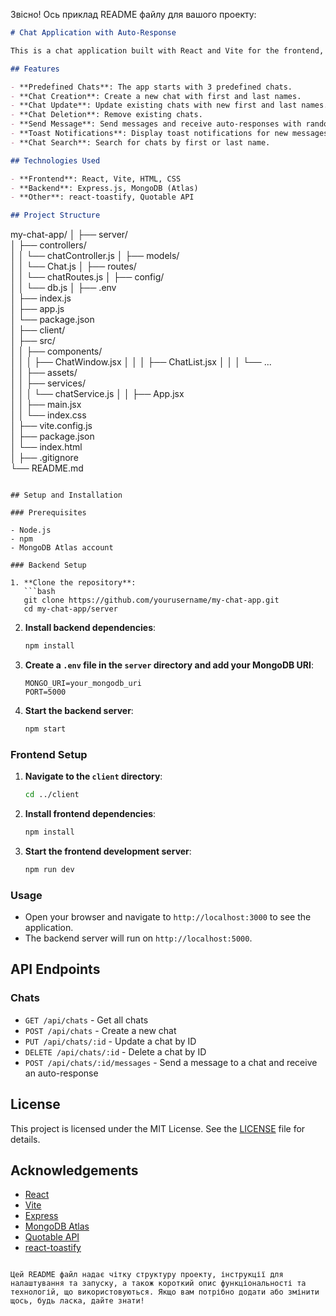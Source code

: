 Звісно! Ось приклад README файлу для вашого проекту:

```markdown
# Chat Application with Auto-Response

This is a chat application built with React and Vite for the frontend, and Express.js with MongoDB Atlas for the backend. The app features predefined chats, chat creation, update, deletion, sending messages with auto-response, toast notifications, and chat search.

## Features

- **Predefined Chats**: The app starts with 3 predefined chats.
- **Chat Creation**: Create a new chat with first and last names.
- **Chat Update**: Update existing chats with new first and last names.
- **Chat Deletion**: Remove existing chats.
- **Send Message**: Send messages and receive auto-responses with random quotes from the Quotable API after 3 seconds.
- **Toast Notifications**: Display toast notifications for new messages.
- **Chat Search**: Search for chats by first or last name.

## Technologies Used

- **Frontend**: React, Vite, HTML, CSS
- **Backend**: Express.js, MongoDB (Atlas)
- **Other**: react-toastify, Quotable API

## Project Structure
```

my-chat-app/
│
├── server/  
│ ├── controllers/  
│ │ └── chatController.js
│ ├── models/  
│ │ └── Chat.js
│ ├── routes/  
│ │ └── chatRoutes.js
│ ├── config/  
│ │ └── db.js
│ ├── .env  
│ ├── index.js  
│ ├── app.js  
│ └── package.json  
│
├── client/  
│ ├── src/  
│ │ ├── components/  
│ │ │ ├── ChatWindow.jsx
│ │ │ ├── ChatList.jsx
│ │ │ └── ...  
│ │ ├── assets/  
│ │ ├── services/  
│ │ │ └── chatService.js
│ │ ├── App.jsx  
│ │ ├── main.jsx  
│ │ └── index.css  
│ ├── vite.config.js  
│ ├── package.json  
│ └── index.html  
│
├── .gitignore  
└── README.md

````

## Setup and Installation

### Prerequisites

- Node.js
- npm
- MongoDB Atlas account

### Backend Setup

1. **Clone the repository**:
   ```bash
   git clone https://github.com/yourusername/my-chat-app.git
   cd my-chat-app/server
````

2. **Install backend dependencies**:

   ```bash
   npm install
   ```

3. **Create a `.env` file in the `server` directory and add your MongoDB URI**:

   ```env
   MONGO_URI=your_mongodb_uri
   PORT=5000
   ```

4. **Start the backend server**:
   ```bash
   npm start
   ```

### Frontend Setup

1. **Navigate to the `client` directory**:

   ```bash
   cd ../client
   ```

2. **Install frontend dependencies**:

   ```bash
   npm install
   ```

3. **Start the frontend development server**:
   ```bash
   npm run dev
   ```

### Usage

- Open your browser and navigate to `http://localhost:3000` to see the application.
- The backend server will run on `http://localhost:5000`.

## API Endpoints

### Chats

- `GET /api/chats` - Get all chats
- `POST /api/chats` - Create a new chat
- `PUT /api/chats/:id` - Update a chat by ID
- `DELETE /api/chats/:id` - Delete a chat by ID
- `POST /api/chats/:id/messages` - Send a message to a chat and receive an auto-response

## License

This project is licensed under the MIT License. See the [LICENSE](LICENSE) file for details.

## Acknowledgements

- [React](https://reactjs.org/)
- [Vite](https://vitejs.dev/)
- [Express](https://expressjs.com/)
- [MongoDB Atlas](https://www.mongodb.com/cloud/atlas)
- [Quotable API](https://github.com/lukePeavey/quotable)
- [react-toastify](https://fkhadra.github.io/react-toastify/)

```

Цей README файл надає чітку структуру проекту, інструкції для налаштування та запуску, а також короткий опис функціональності та технологій, що використовуються. Якщо вам потрібно додати або змінити щось, будь ласка, дайте знати!
```
